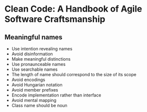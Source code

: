 # Clean Code: A Handbook of Agile Software Craftsmanship

## Meaningful names

- Use intention revealing names
- Avoid disinformation
- Make meaningful distinctions
- Use pronaunceable names
- Use searchable names
- The length of name should correspond to the size of its scope
- Avoid encodings
- Avoid Hungarian notation
- Avoid member prefixes
- Encode implementation rather than interface
- Avoid mental mapping
- Class name should be noun
